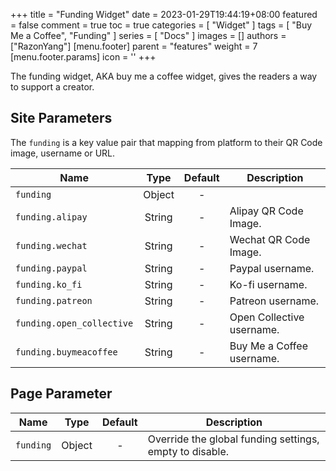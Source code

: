 +++
title = "Funding Widget"
date = 2023-01-29T19:44:19+08:00
featured = false
comment = true
toc = true
categories = [
  "Widget"
]
tags = [
  "Buy Me a Coffee", "Funding"
]
series = [
  "Docs"
]
images = []
authors = ["RazonYang"]
[menu.footer]
  parent = "features"
  weight = 7
  [menu.footer.params]
    icon = '<i class="fas fa-fw fa-coffee"></i>'
+++

The funding widget, AKA buy me a coffee widget, gives the readers a way to support a creator.

<!--more-->

## Site Parameters

The `funding` is a key value pair that mapping from platform to their QR Code image, username or URL.

| Name | Type | Default | Description
|---|:-:|:-:|---
| `funding` | Object | - | 
| `funding.alipay` | String | - | Alipay QR Code Image.
| `funding.wechat` | String | - | Wechat QR Code Image.
| `funding.paypal` | String | - | Paypal username.
| `funding.ko_fi`  | String | - | Ko-fi username.
| `funding.patreon` | String | - | Patreon username.
| `funding.open_collective` | String | - | Open Collective username.
| `funding.buymeacoffee` | String | - | Buy Me a Coffee username.

## Page Parameter

| Name | Type | Default | Description
|---|:-:|:-:|---
| `funding` | Object | -  | Override the global funding settings, empty to disable.
